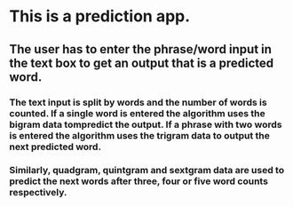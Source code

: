 # This is a prediction app.
## The user has to enter the phrase/word input in the text box to get an output that is a predicted word.
### The text input is split by words and the number of words is counted. If a single word is entered the algorithm uses the bigram data tompredict the output. If a phrase with two words is entered the algorithm uses the trigram data to output the next predicted word.
### Similarly, quadgram, quintgram and sextgram data are used to predict the next words after three, four or five word counts respectively.